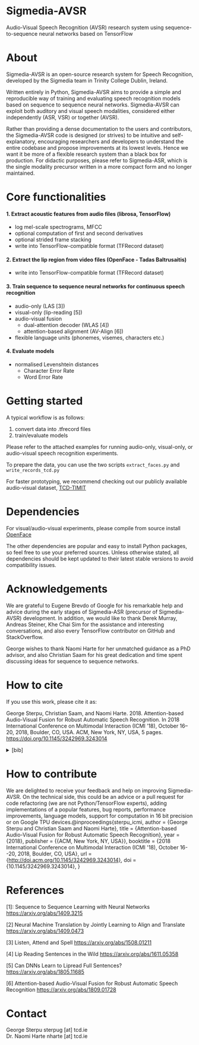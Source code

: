 # Sigmedia-AVSR

Audio-Visual Speech Recognition (AVSR) research system using sequence-to-sequence neural networks based on TensorFlow

# About

Sigmedia-AVSR is an open-source research system for Speech Recognition, developed by the Sigmedia team
in Trinity College Dublin, Ireland.

Written entirely in Python, Sigmedia-AVSR aims to provide a simple and reproducible way of training and evaluating
speech recognition models based on sequence to sequence neural networks. Sigmedia-AVSR can exploit both auditory
and visual speech modalities, considered either independently (ASR, VSR) or together (AVSR).

Rather than providing a dense documentation to the users and contributors, the Sigmedia-AVSR code is designed
(or strives) to be intuitive and self-explanatory, encouraging researchers and developers to understand the entire
codebase and propose improvements at its lowest levels. Hence we want it be more of a flexible research system than
a black box for production. For didactic purposes, please refer to Sigmedia-ASR, which is the single modality
precursor written in a more compact form and no longer maintained.


# Core functionalities

#### 1. Extract acoustic features from audio files (librosa, TensorFlow)
* log mel-scale spectrograms, MFCC
* optional computation of first and second derivatives
* optional strided frame stacking
* write into TensorFlow-compatible format (TFRecord dataset)
    
#### 2. Extract the lip region from video files (OpenFace - Tadas Baltrusaitis)
* write into TensorFlow-compatible format (TFRecord dataset)

#### 3. Train sequence to sequence neural networks for continuous speech recognition
* audio-only (LAS [3])
* visual-only (lip-reading [5])
* audio-visual fusion
    * dual-attention decoder (WLAS [4])
    * attention-based alignment (AV-Align [6])
* flexible language units (phonemes, visemes, characters etc.)
 
#### 4. Evaluate models
* normalised Levenshtein distances
    * Character Error Rate
    * Word Error Rate

# Getting started

A typical workflow is as follows:

1. convert data into .tfrecord files
2. train/evaluate models

Please refer to the attached examples for running audio-only, visual-only, or audio-visual speech recognition experiments.

To prepare the data, you can use the two scripts `extract_faces.py` and `write_records_tcd.py`

For faster prototyping, we recommend checking out our publicly available audio-visual dataset, [TCD-TIMIT](https://sigmedia.tcd.ie/TCDTIMIT/)

# Dependencies

For visual/audio-visual experiments, please compile from source install [OpenFace](https://github.com/TadasBaltrusaitis/OpenFace)

The other dependencies are popular and easy to install Python packages, so feel free to use your preferred sources.
Unless otherwise stated, all dependencies should be kept updated to their latest stable versions to avoid compatibility issues.

# Acknowledgements

We are grateful to Eugene Brevdo of Google for his remarkable help and advice during the early stages of Sigmedia-ASR 
(precursor of Sigmedia-AVSR) development. In addition, we would like to thank 
Derek Murray, Andreas Steiner, Khe Chai Sim for the assistance and interesting conversations, and also every
TensorFlow contributor on GitHub and StackOverflow.

George wishes to thank Naomi Harte for her unmatched guidance as a PhD advisor, and also Christian Saam for his great
dedication and time spent discussing ideas for sequence to sequence networks.

# How to cite

If you use this work, please cite it as:

George Sterpu, Christian Saam, and Naomi Harte. 2018. 
Attention-based Audio-Visual Fusion for Robust Automatic Speech Recognition. 
In 2018 International Conference on Multimodal Interaction (ICMI ’18), October 16–20, 2018, Boulder, CO, USA.
ACM, New York, NY, USA, 5 pages. https://doi.org/10.1145/3242969.3243014

<details><summary>[bib]</summary>
<p>

```
@inproceedings{sterpu_icmi,
  author = {George Sterpu and Christian Saam and Naomi Harte},
  title = {Attention-based Audio-Visual Fusion for Robust Automatic Speech Recognition},
  year = {2018},
  publisher = {{ACM, New York, NY, USA}},
  booktitle = {2018 International Conference on Multimodal Interaction (ICMI '18), October 16--20, 2018, Boulder, CO, USA},
  url       = {http://doi.acm.org/10.1145/3242969.3243014},
  doi       = {10.1145/3242969.3243014},
}
```

</p>
</details>

# How to contribute

We are delighted to receive your feedback and help on improving Sigmedia-AVSR. On the technical side, this could be
an advice or a pull request for code refactoring (we are not Python/TensorFlow experts), adding implementations of a popular
features, bug reports, performance improvements, language models, support for computation in 16 bit precision or on
Google TPU devices.@inproceedings{sterpu_icmi,
  author = {George Sterpu and Christian Saam and Naomi Harte},
  title = {Attention-based Audio-Visual Fusion for Robust Automatic Speech Recognition},
  year = {2018},
  publisher = {{ACM, New York, NY, USA}},
  booktitle = {2018 International Conference on Multimodal Interaction (ICMI '18), October 16--20, 2018, Boulder, CO, USA},
  url       = {http://doi.acm.org/10.1145/3242969.3243014},
  doi       = {10.1145/3242969.3243014},
}

# References

[1]: Sequence to Sequence Learning with Neural Networks
https://arxiv.org/abs/1409.3215
    
[2] Neural Machine Translation by Jointly Learning to Align and Translate
https://arxiv.org/abs/1409.0473

[3] Listen, Attend and Spell
https://arxiv.org/abs/1508.01211

[4] Lip Reading Sentences in the Wild
https://arxiv.org/abs/1611.05358

[5] Can DNNs Learn to Lipread Full Sentences?
https://arxiv.org/abs/1805.11685

[6] Attention-based Audio-Visual Fusion for Robust Automatic Speech Recognition
https://arxiv.org/abs/1809.01728

# Contact

George Sterpu sterpug [at] tcd.ie  
Dr. Naomi Harte nharte [at] tcd.ie
